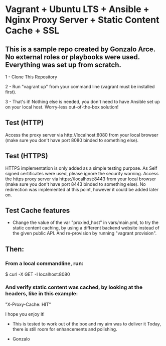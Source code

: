 # Vagrant + Ubuntu LTS + Ansible + Nginx Proxy Server + Static Content Cache + SSL  

## This is a sample repo created by Gonzalo Arce. No external roles or playbooks were used. Everything was set up from scratch.
1 - Clone This Repository

2 - Run "vagrant up" from your command line (vagrant must be installed first). 

3 - That's it! Nothing else is needed, you don't need to have Ansible set up on your local host. Worry-less out-of-the-box solution!

## Test (HTTP)

Access the proxy server via http://localhost:8080 from your local browser (make sure you don't have port 8080 binded to something else).

## Test (HTTPS)

HTTPS implementation is only added as a simple testing purpose. As Self signed certificates were used, please ignore the security
warning. Access the https proxy server via https://localhost:8443 from your local browser (make sure you don't have port 8443 binded to something else). No redirection was implemented at this point, however it could be added later on.

## Test Cache features

- Change the value of the var "proxied_host" in vars/main.yml, to try the static content caching, by using a different backend website instead of 
the given public API. And re-provision by running "vagrant provision". 

## Then:

### From a local commandline, run:

$ curl -X GET -I localhost:8080

### And verify static content was cached, by looking at the headers, like in this example:

"X-Proxy-Cache: HIT"



I hope you enjoy it!

- This is tested to work out of the box and my aim was to deliver it Today, there is still room for enhancements and polishing.


- Gonzalo



